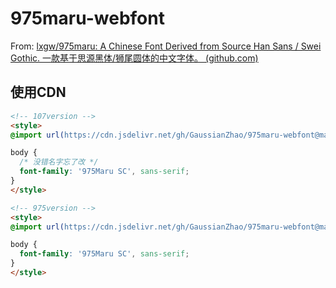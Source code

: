 # 975maru-webfont

From: [lxgw/975maru: A Chinese Font Derived from Source Han Sans / Swei Gothic. 一款基于思源黑体/狮尾圆体的中文字体。 (github.com)](https://github.com/lxgw/975maru)

## 使用CDN

```html
<!-- 107version -->
<style>
@import url(https://cdn.jsdelivr.net/gh/GaussianZhao/975maru-webfont@main/107MaruSC/stylesheet.css);

body {
  /* 没错名字忘了改 */
  font-family: '975Maru SC', sans-serif;
}
</style>

<!-- 975version -->
<style>
@import url(https://cdn.jsdelivr.net/gh/GaussianZhao/975maru-webfont@main/975MaruSC/stylesheet.css);

body {
  font-family: '975Maru SC', sans-serif;
}
</style>
```
